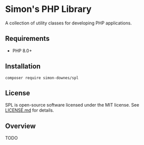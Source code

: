 # Simon's PHP Library

A collection of utility classes for developing PHP applications.

## Requirements

- PHP 8.0+

## Installation

```composer require simon-downes/spl```

## License

SPL is open-source software licensed under the MIT license. See [LICENSE.md](LICENSE.md) for details.

## Overview

TODO

